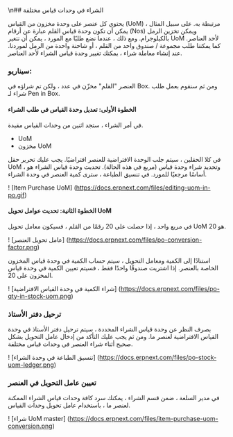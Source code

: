 \n## الشراء في وحدات قياس مختلفة

يحتوي كل عنصر على وحدة مخزون من القياس (UoM) مرتبطة به. على سبيل المثال ، يمكن أن تكون وحدة قياس القلم عبارة عن أرقام (Nos) ويمكن تخزين الرمل بالكيلوجرام. ومع ذلك ، عندما نضع طلبًا مع المورد ، يمكن أن تتغير UoM لأحد العناصر. كما يمكننا طلب مجموعة / صندوق واحد من القلم ، أو شاحنة واحدة من الرمل لموردنا. عند إنشاء معاملة شراء ، يمكنك تغيير وحدة قياس الشراء لأحد العناصر.

### سيناريو:

العنصر "القلم" مخزّن في عدد ، ولكن تم شراؤه في Box. ومن ثم سنقوم بعمل طلب شراء لـ Pen in Box.

#### الخطوة الأولى: تعديل وحدة القياس في طلب الشراء

في أمر الشراء ، ستجد اثنين من وحدات القياس مقيدة.

* UoM
* مخزون UoM

في كلا الحقلين ، سيتم جلب الوحدة الافتراضية للعنصر افتراضيًا. يجب عليك تحرير حقل UoM ، وتحديد شراء وحدة قياس (مربع في هذه الحالة). تحديث وحدة قياس الشراء هو أساسًا مرجعيًا للمورد. في تنسيق الطباعة ، سترى كمية العنصر في وحدة الشراء.

! [Item Purchase UoM] (https://docs.erpnext.com/files/editing-uom-in-po.gif)

#### الخطوة الثانية: تحديث عوامل تحويل UoM

في مربع واحد ، إذا حصلت على 20 رقمًا من القلم ، فسيكون معامل تحويل UoM هو 20.

! [عامل تحويل العنصر] (https://docs.erpnext.com/files/po-conversion-factor.png)

استنادًا إلى الكمية ومعامل التحويل ، سيتم حساب الكمية في وحدة قياس المخزون الخاصة بالعنصر. إذا اشتريت صندوقًا واحدًا فقط ، فسيتم تعيين الكمية في وحدة قياس المخزون على 20.

! [شراء الكمية في وحدة القياس الافتراضية] (https://docs.erpnext.com/files/po-qty-in-stock-uom.png)

### ترحيل دفتر الأستاذ

بصرف النظر عن وحدة قياس الشراء المحددة ، سيتم ترحيل دفتر الأستاذ في وحدة القياس الافتراضية لعنصر ما. ومن ثم يجب عليك التأكد من إدخال عامل التحويل بشكل صحيح أثناء شراء العنصر في وحدات قياس مختلفة.

! [تنسيق الطباعة في وحدة الشراء] (https://docs.erpnext.com/files/po-stock-uom-ledger.png)

### تعيين عامل التحويل في العنصر

في مدير السلعة ، ضمن قسم الشراء ، يمكنك سرد كافة وحدات قياس الشراء الممكنة لعنصر ما ، باستخدام عامل تحويل وحدات القياس.

! [شراء UoM master] (https://docs.erpnext.com/files/item-purchase-uom-conversion.png)